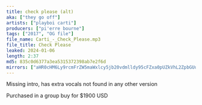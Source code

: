 ```yaml
---
title: check please (alt)
aka: ["they go off"]
artists: ["playboi carti"]
producers: ["pi'erre bourne"]
tags: ["2017", "OG file"]
file_name: Carti_-_Check_Please.mp3
file_title: Check Please
leaked: 2024-01-06
length: 2:37
md5: 835c0d6377a3ea5315372398ab7e2f6d
mirrors: ["aHR0cHM6Ly9rcmFrZW5maWxlcy5jb20vdmlldy95cFZxa0pUZkVhL2ZpbGUuaHRtbA==", "aHR0cHM6Ly9kYnJlZS5vcmcvdi8yZjY5Nzg="]
---
```

Missing intro, has extra vocals not found in any other version

Purchased in a group buy for $1900 USD
